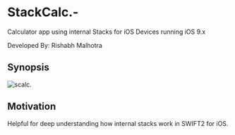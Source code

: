 # StackCalc.-
Calculator app using internal Stacks for iOS Devices running iOS 9.x <P>Developed By: Rishabh Malhotra</P>


## Synopsis

![ scalc. ](https://cloud.githubusercontent.com/assets/15898956/15348703/dfd9ff2a-1c9a-11e6-8e87-05b33b83e036.png)

## Motivation

Helpful for deep understanding how internal stacks work in SWIFT2 for iOS. 


